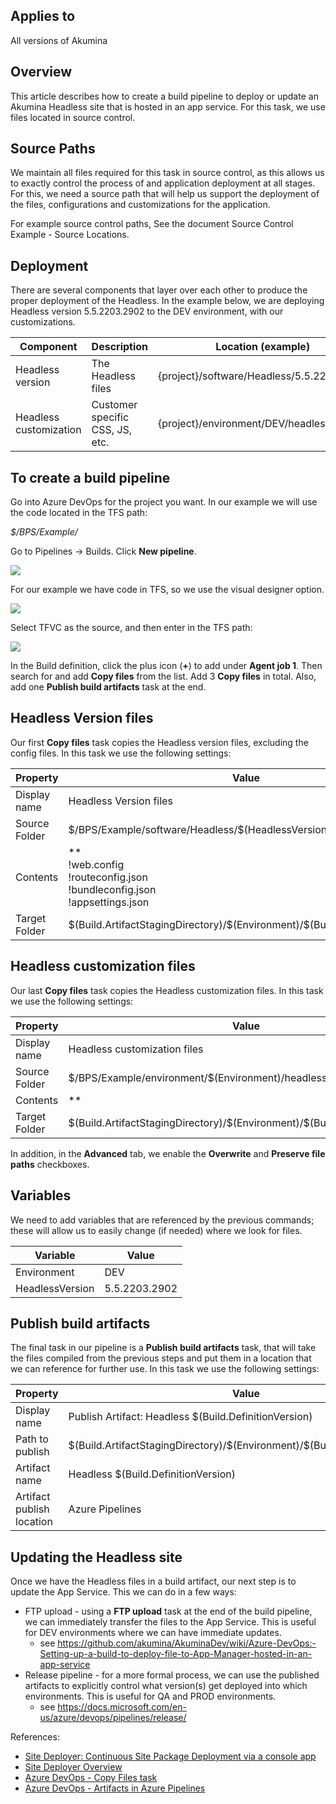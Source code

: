 ## Applies to
All versions of Akumina

## Overview
This article describes how to create a build pipeline to deploy or update an Akumina Headless site that is hosted in an app service. For this task, we use files located in source control.

## Source Paths
We maintain all files required for this task in source control, as this allows us to exactly control the process of  and application deployment at all stages. For this, we need a source path that will help us support the deployment of the files, configurations and customizations for the application.

For example source control paths, See the document Source Control Example - Source Locations.

## Deployment
There are several components that layer over each other to produce the proper deployment of the Headless. In the example below, we are deploying Headless version 5.5.2203.2902 to the DEV environment, with our customizations.

| Component | Description | Location (example) |
| -- | -- | -- |
| Headless version | The Headless files | {project}/software/Headless/5.5.2203.2902 |
| Headless customization | Customer specific CSS, JS, etc. | {project}/environment/DEV/headless |

## To create a build pipeline
Go into Azure DevOps for the project you want. In our example we will use the code located in the TFS path:

_$/BPS/Example/_

Go to Pipelines -> Builds. Click **New pipeline**.

![](https://akuminadownloads.blob.core.windows.net/wiki/training/images/azuredevops/1.png)

For our example we have code in TFS, so we use the visual designer option.

![](https://akuminadownloads.blob.core.windows.net/wiki/training/images/azuredevops/2.png)

Select TFVC as the source, and then enter in the TFS path:

![](https://akuminadownloads.blob.core.windows.net/wiki/training/images/azuredevops/3.png)

In the Build definition, click the plus icon (**+**) to add under **Agent job 1**. Then search for  and add **Copy files** from the list. Add 3 **Copy files** in total. Also, add one **Publish build artifacts** task at the end.

## Headless Version files
Our first **Copy files** task copies the Headless version files, excluding the config files. In this task we use the following settings:

| Property | Value |
| ------------- |---------------------|
| Display name | Headless Version files |
| Source Folder | \$/BPS/Example/software/Headless/\$(HeadlessVersion) |
| Contents | **<br/>!web.config<br/>!routeconfig.json<br/>!bundleconfig.json<br/>!appsettings.json |
| Target Folder | \$(Build.ArtifactStagingDirectory)/\$(Environment)/\$(Build.DefinitionVersion) |

## Headless customization files
Our last **Copy files** task copies the Headless customization files. In this task we use the following settings:

| Property | Value |
| ------------- |---------------------|
| Display name | Headless customization files |
| Source Folder | \$/BPS/Example/environment/\$(Environment)/headless |
| Contents | ** |
| Target Folder | \$(Build.ArtifactStagingDirectory)/\$(Environment)/\$(Build.DefinitionVersion) |

In addition, in the **Advanced** tab, we enable the **Overwrite** and **Preserve file paths** checkboxes.

## Variables
We need to add variables that are referenced by the previous commands; these will allow us to easily change (if needed) where we look for files.

| Variable | Value |
| -- | -- |
| Environment | DEV |
| HeadlessVersion | 5.5.2203.2902 |

## Publish build artifacts
The final task in our pipeline is a **Publish build artifacts** task, that will take the files compiled from the previous steps and put them in a location that we can reference for further use. In this task we use the following settings:

| Property | Value |
| ------------- |---------------------|
| Display name | Publish Artifact: Headless \$(Build.DefinitionVersion) |
| Path to publish | \$(Build.ArtifactStagingDirectory)/\$(Environment)/\$(Build.DefinitionVersion) |
| Artifact name | Headless \$(Build.DefinitionVersion) |
| Artifact publish location | Azure Pipelines |

## Updating the Headless site
Once we have the Headless files in a build artifact, our next step is to update the App Service.  This we can do in a few ways:
* FTP upload - using a **FTP upload** task at the end of the build pipeline, we can immediately transfer the files to the App Service. This is useful for DEV environments where we can have immediate updates.
  * see https://github.com/akumina/AkuminaDev/wiki/Azure-DevOps:-Setting-up-a-build-to-deploy-file-to-App-Manager-hosted-in-an-app-service
* Release pipeline - for a more formal process, we can use the published artifacts to explicitly control what version(s) get deployed into which environments. This is useful for QA and PROD environments.
  * see https://docs.microsoft.com/en-us/azure/devops/pipelines/release/

References:
* [Site Deployer: Continuous Site Package Deployment via a console app](https://github.com/akumina/AkuminaTraining/wiki/Site-Deployer:-Continuous-Site-Package-Deployment-via-a-console-app)
* [Site Deployer Overview](https://akumina.github.io/docs/Site-Deployer-Overview)
* [Azure DevOps - Copy Files task](https://docs.microsoft.com/en-us/azure/devops/pipelines/tasks/utility/copy-files)
* [Azure DevOps - Artifacts in Azure Pipelines](https://docs.microsoft.com/en-us/azure/devops/pipelines/artifacts/build-artifacts)
